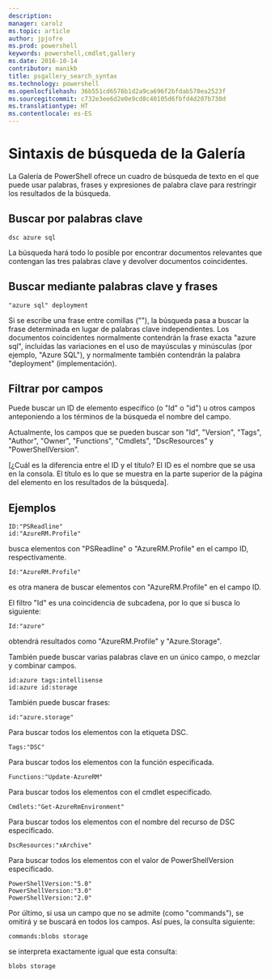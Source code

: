 ```yaml
---
description: 
manager: carolz
ms.topic: article
author: jpjofre
ms.prod: powershell
keywords: powershell,cmdlet,gallery
ms.date: 2016-10-14
contributor: manikb
title: psgallery_search_syntax
ms.technology: powershell
ms.openlocfilehash: 36b551cd6576b1d2a9ca696f2bfdab570ea2523f
ms.sourcegitcommit: c732e3ee6d2e0e9cd8c40105d6fbfd4d207b730d
ms.translationtype: HT
ms.contentlocale: es-ES
---
```

# <a name="gallery-search-syntax"></a>Sintaxis de búsqueda de la Galería

La Galería de PowerShell ofrece un cuadro de búsqueda de texto en el que puede usar palabras, frases y expresiones de palabra clave para restringir los resultados de la búsqueda.

## <a name="search-by-keywords"></a>Buscar por palabras clave

    dsc azure sql

La búsqueda hará todo lo posible por encontrar documentos relevantes que contengan las tres palabras clave y devolver documentos coincidentes.

## <a name="search-using-phrases-and-keywords"></a>Buscar mediante palabras clave y frases

    "azure sql" deployment

Si se escribe una frase entre comillas (""), la búsqueda pasa a buscar la frase determinada en lugar de palabras clave independientes.
Los documentos coincidentes normalmente contendrán la frase exacta "azure sql", incluidas las variaciones en el uso de mayúsculas y minúsculas (por ejemplo, "Azure SQL"), y normalmente también contendrán la palabra "deployment" (implementación).

## <a name="filtering-on-fields"></a>Filtrar por campos

Puede buscar un ID de elemento específico (o "Id" o "id") u otros campos anteponiendo a los términos de la búsqueda el nombre del campo.

Actualmente, los campos que se pueden buscar son "Id", "Version", "Tags", "Author", "Owner", "Functions", "Cmdlets", "DscResources" y "PowerShellVersion".

[¿Cuál es la diferencia entre el ID y el título? El ID es el nombre que se usa en la consola. El título es lo que se muestra en la parte superior de la página del elemento en los resultados de la búsqueda].

## <a name="examples"></a>Ejemplos

    ID:"PSReadline"
    id:"AzureRM.Profile"

busca elementos con "PSReadline" o "AzureRM.Profile" en el campo ID, respectivamente.

    Id:"AzureRM.Profile"

es otra manera de buscar elementos con "AzureRM.Profile" en el campo ID.

El filtro "Id" es una coincidencia de subcadena, por lo que si busca lo siguiente:

    Id:"azure"
    
obtendrá resultados como "AzureRM.Profile" y "Azure.Storage".

También puede buscar varias palabras clave en un único campo, o mezclar y combinar campos.

    id:azure tags:intellisense
    id:azure id:storage

También puede buscar frases:

    id:"azure.storage"


Para buscar todos los elementos con la etiqueta DSC.

    Tags:"DSC"

Para buscar todos los elementos con la función especificada.

    Functions:"Update-AzureRM"

Para buscar todos los elementos con el cmdlet especificado.
    
    Cmdlets:"Get-AzureRmEnvironment"

Para buscar todos los elementos con el nombre del recurso de DSC especificado.

    DscResources:"xArchive"

Para buscar todos los elementos con el valor de PowerShellVersion especificado.

    PowerShellVersion:"5.0"
    PowerShellVersion:"3.0"
    PowerShellVersion:"2.0"


Por último, si usa un campo que no se admite (como "commands"), se omitirá y se buscará en todos los campos. Así pues, la consulta siguiente:

    commands:blobs storage
    
se interpreta exactamente igual que esta consulta:

    blobs storage

